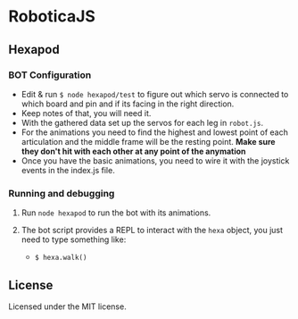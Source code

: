 # RoboticaJS

## Hexapod

### BOT Configuration

- Edit & run `$ node hexapod/test` to figure out which servo is connected to which board and pin and if its facing in the right direction.
- Keep notes of that, you will need it.
- With the gathered data set up the servos for each leg in `robot.js`.
- For the animations you need to find the highest and lowest point of each articulation and the middle frame will be the resting point. **Make sure they don't hit with each other at any point of the anymation**  
- Once you have the basic animations, you need to wire it with the joystick events in the index.js file. 
### Running and debugging

1. Run `node hexapod` to run the bot with its animations.

2. The bot script provides a REPL to interact with the `hexa` object, you just need to type something like:
    - `$ hexa.walk()`

## License
Licensed under the MIT license.
